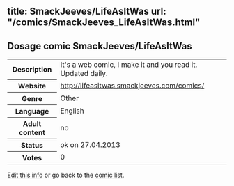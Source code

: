 title: SmackJeeves/LifeAsItWas
url: "/comics/SmackJeeves_LifeAsItWas.html"
---
Dosage comic SmackJeeves/LifeAsItWas
-----------------------------------------

<p id="msg"></p>
<script type="text/javascript">
if (window.location.search === '?edit_info_mail=sent_ok') {
  var elem = document.getElementById("msg");
  elem.innerHTML = 'Edited information sucessfully sent.';
  elem.className = 'ok';
}
</script>
<table class="comicinfo">
<tr>
<th>Description</th><td>It's a web comic, I make it and you read it. Updated daily.</td>
</tr>
<tr>
<th>Website</th><td><a href="http://lifeasitwas.smackjeeves.com/comics/">http://lifeasitwas.smackjeeves.com/comics/</a></td>
</tr>
<tr>
<th>Genre</th><td>Other</td>
</tr>
<tr>
<th>Language</th><td>English</td>
</tr>
<tr>
<th>Adult content</th><td>no</td>
</tr>
<tr>
<th>Status</th><td>ok on 27.04.2013</td>
</tr>
<tr>
<th>Votes</th><td>0</td>
</tr>
</table>

[Edit this info](SmackJeeves_LifeAsItWas_edit.html) or go back to the [comic list](../comic-index.html).
